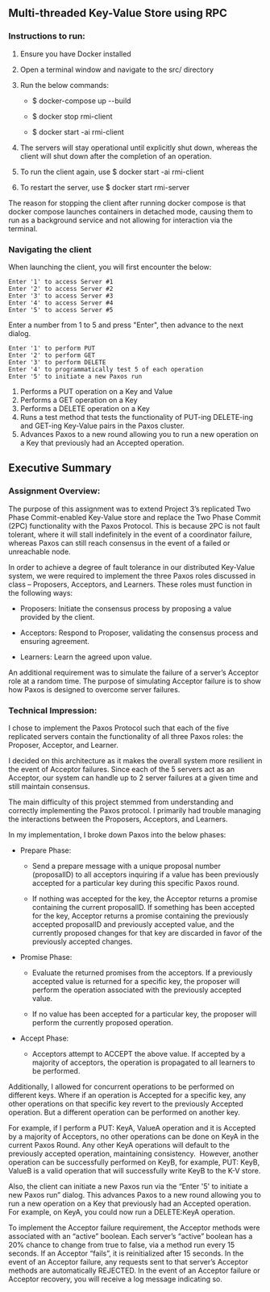 ## Multi-threaded Key-Value Store using RPC

### Instructions to run:
1. Ensure you have Docker installed
2. Open a terminal window and navigate to the src/ directory
3. Run the below commands:

   * $ docker-compose up --build

   * $ docker stop rmi-client

   * $ docker start -ai rmi-client

4. The servers will stay operational until explicitly shut down, whereas the client will shut down after the completion of an operation.
5. To run the client again, use $ docker start -ai rmi-client
6. To restart the server, use $ docker start rmi-server

The reason for stopping the client after running docker compose is that docker compose launches containers in detached mode, causing them to run as a background service and not allowing for interaction via the terminal.

### Navigating the client
When launching the client, you will first encounter the below:
``````
Enter '1' to access Server #1
Enter '2' to access Server #2
Enter '3' to access Server #3
Enter '4' to access Server #4
Enter '5' to access Server #5
``````
Enter a number from 1 to 5 and press "Enter", then advance to the next dialog.
``````
Enter '1' to perform PUT
Enter '2' to perform GET
Enter '3' to perform DELETE
Enter '4' to programmatically test 5 of each operation
Enter '5' to initiate a new Paxos run
``````
1. Performs a PUT operation on a Key and Value
2. Performs a GET operation on a Key
3. Performs a DELETE operation on a Key
4. Runs a test method that tests the functionality of PUT-ing DELETE-ing and GET-ing Key-Value pairs in the Paxos cluster.
5. Advances Paxos to a new round allowing you to run a new operation on a Key that previously had an Accepted operation.


## Executive Summary

### Assignment Overview:
The purpose of this assignment was to extend Project 3’s replicated Two Phase Commit-enabled Key-Value store and replace the Two Phase Commit (2PC) functionality with the Paxos Protocol. This is because 2PC is not fault tolerant, where it will stall indefinitely in the event of a coordinator failure, whereas Paxos can still reach consensus in the event of a failed or unreachable node.

In order to achieve a degree of fault tolerance in our distributed Key-Value system, we were required to implement the three Paxos roles discussed in class – Proposers, Acceptors, and Learners. These roles must function in the following ways:

* Proposers: Initiate the consensus process by proposing a value provided by the client.

* Acceptors: Respond to Proposer, validating the consensus process and ensuring agreement.

* Learners: Learn the agreed upon value.

An additional requirement was to simulate the failure of a server’s Acceptor role at a random time. The purpose of simulating Acceptor failure is to show how Paxos is designed to overcome server failures.


### Technical Impression:
I chose to implement the Paxos Protocol such that each of the five replicated servers contain the functionality of all three Paxos roles: the Proposer, Acceptor, and Learner.

I decided on this architecture as it makes the overall system more resilient in the event of Acceptor failures. Since each of the 5 servers act as an Acceptor, our system can handle up to 2 server failures at a given time and still maintain consensus.

The main difficulty of this project stemmed from understanding and correctly implementing the Paxos protocol. I primarily had trouble managing the interactions between the Proposers, Acceptors, and Learners.

In my implementation, I broke down Paxos into the below phases:

* Prepare Phase:

  * Send a prepare message with a unique proposal number (proposalID) to all acceptors inquiring if a value has been previously accepted for a particular key during this specific Paxos round.

  * If nothing was accepted for the key, the Acceptor returns a promise containing the current proposalID. If something has been accepted for the key, Acceptor returns a promise containing the previously accepted proposalID and previously accepted value, and the currently proposed changes for that key are discarded in favor of the previously accepted changes.

* Promise Phase:

  * Evaluate the returned promises from the acceptors. If a previously accepted value is returned for a specific key, the proposer will perform the operation associated with the previously accepted value.

  * If no value has been accepted for a particular key, the proposer will perform the currently proposed operation.

* Accept Phase:

  * Acceptors attempt to ACCEPT the above value. If accepted by a majority of acceptors, the operation is propagated to all learners to be performed.

Additionally, I allowed for concurrent operations to be performed on different keys. Where if an operation is Accepted for a specific key, any other operations on that specific key revert to the previously Accepted operation. But a different operation can be performed on another key.

For example, if I perform a PUT: KeyA, ValueA operation and it is Accepted by a majority of Acceptors, no other operations can be done on KeyA in the current Paxos Round. Any other KeyA operations will default to the previously accepted operation, maintaining consistency.  However, another operation can be successfully performed on KeyB, for example, PUT: KeyB, ValueB is a valid operation that will successfully write KeyB to the K-V store.

Also, the client can initiate a new Paxos run via the “Enter '5' to initiate a new Paxos run” dialog. This advances Paxos to a new round allowing you to run a new operation on a Key that previously had an Accepted operation. For example, on KeyA, you could now run a DELETE:KeyA operation.

To implement the Acceptor failure requirement, the Acceptor methods were associated with an “active” boolean. Each server’s “active” boolean has a 20% chance to change from true to false, via a method run every 15 seconds. If an Acceptor “fails”, it is reinitialized after 15 seconds. In the event of an Acceptor failure, any requests sent to that server’s Acceptor methods are automatically REJECTED. In the event of an Acceptor failure or Acceptor recovery, you will receive a log message indicating so.